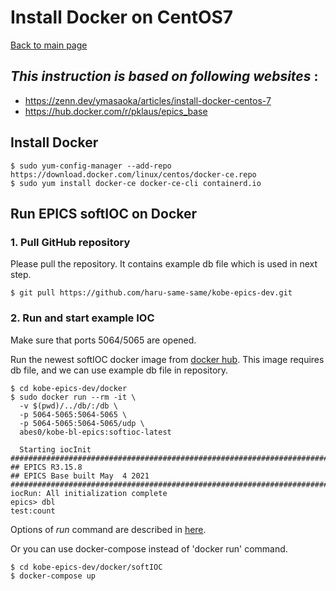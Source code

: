# Install Docker on CentOS7

[Back to main page](../index.md)

## _This instruction is based on following websites_ :

- <https://zenn.dev/ymasaoka/articles/install-docker-centos-7>
- <https://hub.docker.com/r/pklaus/epics_base>

## Install Docker

```shell
$ sudo yum-config-manager --add-repo https://download.docker.com/linux/centos/docker-ce.repo
$ sudo yum install docker-ce docker-ce-cli containerd.io
```

## Run EPICS softIOC on Docker

### 1. Pull GitHub repository

Please pull the repository. It contains example db file which is used in next step.

``` shell
$ git pull https://github.com/haru-same-same/kobe-epics-dev.git
```

### 2. Run and start example IOC

Make sure that ports 5064/5065 are opened.

Run the newest softIOC docker image from [docker hub](). This image requires db file, and we can use example db file in repository.

```shell
$ cd kobe-epics-dev/docker
$ sudo docker run --rm -it \
  -v $(pwd)/../db/:/db \
  -p 5064-5065:5064-5065 \
  -p 5064-5065:5064-5065/udp \
  abes0/kobe-bl-epics:softioc-latest
  
  Starting iocInit
############################################################################
## EPICS R3.15.8
## EPICS Base built May  4 2021
############################################################################
iocRun: All initialization complete
epics> dbl
test:count
```

Options of _run_ command are described in [here](https://docs.docker.jp/engine/reference/commandline/run.html).

Or you can use docker-compose instead of 'docker run' command.

```shell
$ cd kobe-epics-dev/docker/softIOC
$ docker-compose up
```



